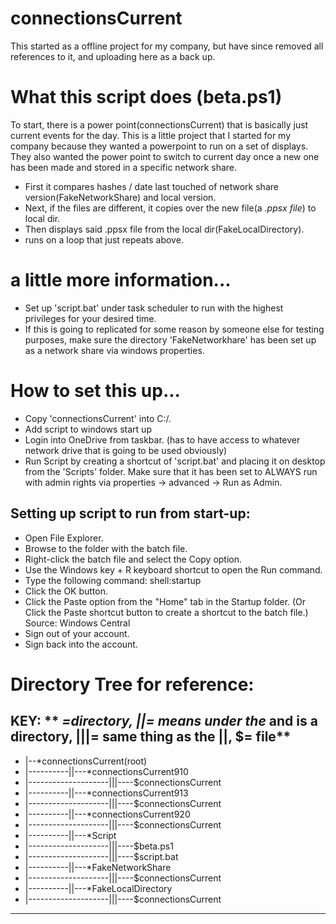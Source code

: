 # connectionsCurrent
This started as a offline project for my company, but have since removed all references to it, and uploading here as a back up.

# What this script does (beta.ps1)
To start, there is a power point(connectionsCurrent) that is basically just current events for the day. This is a little project that I started for my company because they wanted a powerpoint to run on a set of displays. They also wanted the power point to switch to current day once a new one has been made and stored in a specific network share.
- First it compares hashes / date last touched of network share version(FakeNetworkShare) and local version.
- Next, if the files are different, it copies over the new file(a *.ppsx file*) to local dir.
- Then displays said .ppsx file from the local dir(FakeLocalDirectory). 
- runs on a loop that just repeats above.
# a little more information...
- Set up 'script.bat' under task scheduler to run with the highest privileges for your desired time.
- If this is going to replicated for some reason by someone else for testing purposes, make sure the directory 'FakeNetworkhare' has been set up as a network share via windows properties.
# How to set this up...
- Copy 'connectionsCurrent' into C:/.
- Add script to windows start up
- Login into OneDrive from taskbar. (has to have access to whatever network drive that is going to be used obviously)
- Run Script by creating a shortcut of 'script.bat' and placing it on desktop from the 'Scripts' folder. Make sure that it has been set to ALWAYS run with admin rights via properties -> advanced -> Run as Admin. 
## Setting up script to run from start-up:
- Open File Explorer.
- Browse to the folder with the batch file.
- Right-click the batch file and select the Copy option.
- Use the Windows key + R keyboard shortcut to open the Run command.
- Type the following command: shell:startup
- Click the OK button.
- Click the Paste option from the "Home" tab in the Startup folder. (Or Click the Paste shortcut button to create a shortcut to the batch file.) Source: Windows Central
- Sign out of your account.
- Sign back into the account.
# Directory Tree for reference:
KEY: ** *=directory, ||= means under the* and is a directory, |||= same thing as the ||, $= file**
---------------------------------------------------------------------------
- |--*connectionsCurrent(root)
- |----------||---*connectionsCurrent910
- |--------------------|||----$connectionsCurrent
- |----------||---*connectionsCurrent913
- |--------------------|||----$connectionsCurrent
- |----------||---*connectionsCurrent920
- |--------------------|||----$connectionsCurrent
- |----------||---*Script
- |--------------------|||----$beta.ps1
- |--------------------|||----$script.bat
- |----------||---*FakeNetworkShare
- |--------------------|||----$connectionsCurrent
- |----------||---*FakeLocalDirectory
- |--------------------|||----$connectionsCurrent
---------------------------------------------------------------------------
